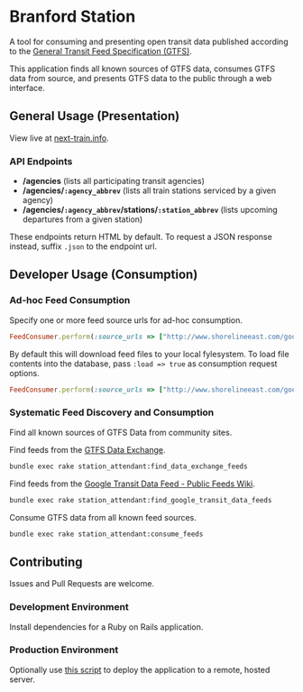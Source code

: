 # Branford Station

A tool for consuming and presenting open transit data published according to the [General Transit Feed Specification (GTFS)](https://developers.google.com/transit/gtfs/).

This application
 finds all known sources of GTFS data,
 consumes GTFS data from source,
 and presents GTFS data to the public through a web interface.

## General Usage (Presentation)

View live at [next-train.info](http://next-train.info).

### API Endpoints

 + **/agencies** (lists all participating transit agencies)
 + **/agencies/`:agency_abbrev`** (lists all train stations serviced by a given agency)
 + **/agencies/`:agency_abbrev`/stations/`:station_abbrev`** (lists upcoming departures from a given station)

These endpoints return HTML by default. To request a JSON response instead, suffix `.json` to the endpoint url.

## Developer Usage (Consumption)

### Ad-hoc Feed Consumption

Specify one or more feed source urls for ad-hoc consumption.
```` rb
FeedConsumer.perform(:source_urls => ["http://www.shorelineeast.com/google_transit.zip", "http://web.mta.info/developers/data/mnr/google_transit.zip"])
````

By default this will download feed files to your local fylesystem.
 To load file contents into the database, pass `:load => true` as consumption request options.
 ```` rb
FeedConsumer.perform(:source_urls => ["http://www.shorelineeast.com/google_transit.zip", "http://web.mta.info/developers/data/mnr/google_transit.zip"], :load => true)
````

### Systematic Feed Discovery and Consumption

Find all known sources of GTFS Data from community sites.

Find feeds from the [GTFS Data Exchange](http://www.gtfs-data-exchange.com/).
```` sh
bundle exec rake station_attendant:find_data_exchange_feeds
````

Find feeds from the [Google Transit Data Feed - Public Feeds Wiki](https://code.google.com/p/googletransitdatafeed/wiki/PublicFeeds).
```` sh
bundle exec rake station_attendant:find_google_transit_data_feeds
````

Consume GTFS data from all known feed sources.
``` sh
bundle exec rake station_attendant:consume_feeds
```

## Contributing

Issues and Pull Requests are welcome.

### Development Environment

Install dependencies for a Ruby on Rails application.

### Production Environment

Optionally use [this script](https://github.com/s2t2/trailmix-solo) to deploy the application to a remote, hosted server.
